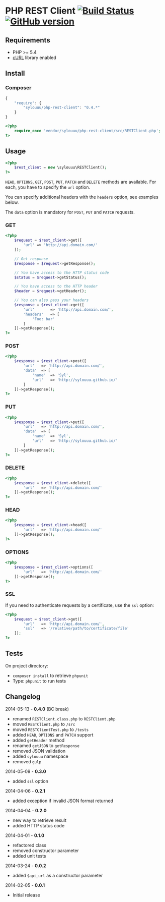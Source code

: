 # PHP REST Client [![Build Status](https://travis-ci.org/sylouuu/php-rest-client.svg)](https://travis-ci.org/sylouuu/php-rest-client) [![GitHub version](https://badge.fury.io/gh/sylouuu%2Fphp-rest-client.svg)](http://badge.fury.io/gh/sylouuu%2Fphp-rest-client) 

## Requirements

* PHP >= 5.4
* [cURL](http://php.net/manual/fr/book.curl.php/) library enabled

## Install

### Composer

```js
{
    "require": {
        "sylouuu/php-rest-client": "0.4.*"
    }
}
```

```php
<?php
    require_once 'vendor/sylouuu/php-rest-client/src/RESTClient.php';
?>
```

## Usage

```php
<?php
    $rest_client = new \sylouuu\RESTClient();
?>
```

`HEAD`, `OPTIONS`, `GET`, `POST`, `PUT`, `PATCH` and `DELETE` methods are available. For each, you have to specify the `url` option.

You can specify additional headers with the `headers` option, see examples below.

The `data` option is mandatory for  `POST`, `PUT` and `PATCH` requests.

### GET

```php
<?php
    $request = $rest_client->get([
        'url' => 'http://api.domain.com/'
    ]);

    // Get response
    $response = $request->getResponse();

    // You have access to the HTTP status code
    $status = $request->getStatus();

    // You have access to the HTTP header
    $header = $request->getHeader();

    // You can also pass your headers
    $response = $rest_client->get([
        'url'       => 'http://api.domain.com/',
        'headers'   => [
            'Foo: bar'
        ]
    ])->getResponse();
?>
```

### POST

```php
<?php
    $response = $rest_client->post([
        'url'   => 'http://api.domain.com/',
        'data'  => [
            'name'  => 'Syl',
            'url'   => 'http://sylouuu.github.io/'
        ]
    ])->getResponse();
?>
```

### PUT

```php
<?php
    $response = $rest_client->put([
        'url'   => 'http://api.domain.com/',
        'data'  => [
            'name'  => 'Syl',
            'url'   => 'http://sylouuu.github.io/'
        ]
    ])->getResponse();
?>
```

### DELETE

```php
<?php
    $response = $rest_client->delete([
        'url'   => 'http://api.domain.com/'
    ])->getResponse();
?>
```

### HEAD

```php
<?php
    $response = $rest_client->head([
        'url'   => 'http://api.domain.com/'
    ])->getResponse();
?>
```

### OPTIONS

```php
<?php
    $response = $rest_client->options([
        'url'   => 'http://api.domain.com/'
    ])->getResponse();
?>
```

### SSL

If you need to authenticate requests by a certificate, use the `ssl` option:

```php
<?php
    $request = $rest_client->get([
        'url'   => 'http://api.domain.com/',
        'ssl'   => '/relative/path/to/certificate/file'
    ]);
?>
```

## Tests

On project directory:

* `composer install` to retrieve `phpunit`
* Type: `phpunit` to run tests

## Changelog

2014-05-13 - **0.4.0** (BC break)

* renamed `RESTClient.class.php` to `RESTClient.php`
* moved `RESTClient.php` to `/src`
* moved `RESTClientTest.php` to `/tests`
* added `HEAD`, `OPTIONS` and `PATCH` support
* added `getHeader` method
* renamed `getJSON` to `getResponse`
* removed JSON validation
* added `sylouuu` namespace
* removed `gulp`

2014-05-09 - **0.3.0**

* added `ssl` option

2014-04-06 - **0.2.1**

* added exception if invalid JSON format returned

2014-04-04 - **0.2.0**

* new way to retrieve result
* added HTTP status code

2014-04-01 - **0.1.0**

* refactored class
* removed constructor parameter
* added unit tests

2014-03-24 - **0.0.2**

* added `$api_url` as a constructor parameter

2014-02-05 - **0.0.1**

* Initial release

